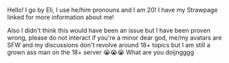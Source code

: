 Hello! I go by Eli, I use he/him pronouns and I am 20!
I have my Strawpage linked for more information about me!

Also I didn't think this would have been an issue but I have been proven wrong, please do not interact if you're a minor dear god, me/my avatars are SFW and my discussions don't revolve around 18+ topics but I am still a grown ass man on the 18+ server 😭😭😭 What are you doijngggg
